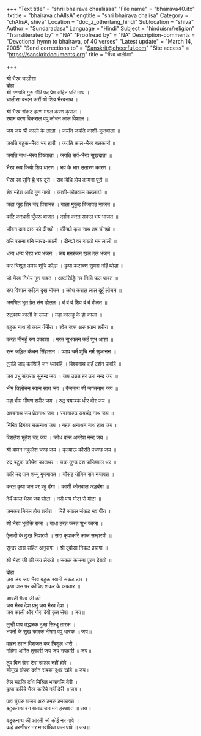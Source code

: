 +++
"Text title" = "shrii bhairava chaaliisaa"
"File name" = "bhairava40.itx"
itxtitle = "bhairava chAlIsA"
engtitle = "shri bhairava chalisa"
Category = "chAlisA, shiva"
Location = "doc_z_otherlang_hindi"
Sublocation = "shiva"
Author = "Sundaradasa"
Language = "Hindi"
Subject = "hinduism/religion"
"Transliterated by" = "NA"
"Proofread by" = "NA"
Description-comments = "Devotional hymn to bhairava, of 40 verses"
"Latest update" = "March 14, 2005"
"Send corrections to" = "Sanskrit@cheerful.com"
"Site access" = "https://sanskritdocuments.org"
title = "भैरव चालीसा"

+++
  
 श्री भैरव चालीसा   
दोहा  
श्री गणपति गुरु गौरि पद प्रेम सहित धरि माथ ।  
चालीसा वन्दन करौं श्री शिव भैरवनाथ ॥  
  
श्री भैरव संकट हरण मंगल करण कृपाल ।  
श्याम वरण विकराल वपु लोचन लाल विशाल ॥  
  
जय जय श्री काली के लाला । जयति जयति काशी-कुतवाला ॥  
  
जयति बटुक-भैरव भय हारी । जयति काल-भैरव बलकारी ॥  
  
जयति नाथ-भैरव विख्याता । जयति सर्व-भैरव सुखदाता ॥  
  
भैरव रूप कियो शिव धारण । भव के भार उतारण कारण ॥  
  
भैरव रव सुनि ह्वै भय दूरी । सब विधि होय कामना पूरी ॥  
  
शेष महेश आदि गुण गायो । काशी-कोतवाल कहलायो ॥  
  
जटा जूट शिर चंद्र विराजत । बाला मुकुट बिजायठ साजत ॥  
  
कटि करधनी घूँघरू बाजत । दर्शन करत सकल भय भाजत ॥  
  
जीवन दान दास को दीन्ह्यो । कीन्ह्यो कृपा नाथ तब चीन्ह्यो ॥  
  
वसि रसना बनि सारद-काली । दीन्ह्यो वर राख्यो मम लाली ॥  
  
धन्य धन्य भैरव भय भंजन । जय मनरंजन खल दल भंजन ॥  
  
कर त्रिशूल डमरू शुचि कोड़ा । कृपा कटाक्श सुयश नहिं थोडा ॥  
  
जो भैरव निर्भय गुण गावत । अष्टसिद्धि नव निधि फल पावत ॥  
  
रूप विशाल कठिन दुख मोचन । क्रोध कराल लाल दुहुँ लोचन ॥  
  
अगणित भूत प्रेत संग डोलत । बं बं बं शिव बं बं बोलत ॥  
  
रुद्रकाय काली के लाला । महा कालहू के हो काला ॥  
  
बटुक नाथ हो काल गँभीरा । श्वेत रक्त अरु श्याम शरीरा ॥  
  
करत नीनहूँ रूप प्रकाशा । भरत सुभक्तन कहँ शुभ आशा ॥  
  
रत्न जड़ित कंचन सिंहासन । व्याघ्र चर्म शुचि नर्म सुआनन ॥  
  
तुमहि जाइ काशिहिं जन ध्यावहिं । विश्वनाथ कहँ दर्शन पावहिं ॥  
  
जय प्रभु संहारक सुनन्द जय । जय उन्नत हर उमा नन्द जय ॥  
  
भीम त्रिलोचन स्वान साथ जय । वैजनाथ श्री जगतनाथ जय ॥  
  
महा भीम भीषण शरीर जय । रुद्र त्रयम्बक धीर वीर जय ॥  
  
अश्वनाथ जय प्रेतनाथ जय । स्वानारुढ़ सयचंद्र नाथ जय ॥  
  
निमिष दिगंबर चक्रनाथ जय । गहत अनाथन नाथ हाथ जय ॥  
  
त्रेशलेश भूतेश चंद्र जय । क्रोध वत्स अमरेश नन्द जय ॥  
  
श्री वामन नकुलेश चण्ड जय । कृत्याऊ कीरति प्रचण्ड जय ॥  
  
रुद्र बटुक क्रोधेश कालधर । चक्र तुण्ड दश पाणिव्याल धर ॥  
  
करि मद  पान शम्भु गुणगावत । चौंसठ योगिन संग नचावत ॥  
  
करत कृपा जन पर बहु ढंगा । काशी कोतवाल अड़बंगा ॥  
  
देयँ काल भैरव जब सोटा । नसै पाप मोटा से मोटा ॥  
  
जनकर निर्मल होय शरीरा । मिटै सकल संकट भव पीरा ॥  
  
श्री भैरव भूतोंके राजा । बाधा हरत करत शुभ काजा ॥  
  
ऐलादी के दुःख निवारयो । सदा कृपाकरि काज सम्हारयो ॥  
  
सुन्दर दास सहित अनुरागा । श्री दुर्वासा निकट प्रयागा ॥  
  
श्री भैरव जी की जय लेख्यो । सकल कामना पूरण देख्यो ॥  
  
दोहा  
जय जय जय भैरव बटुक स्वामी संकट टार ।  
कृपा दास पर कीजिए शंकर के अवतार ॥  
  
आरती भैरव जी की  
जय भैरव देवा प्रभु जय भैरव देवा ।  
जय काली और गौरा देवी कृत सेवा ॥ जय॥  
  
तुम्ही पाप उद्धारक दुःख सिन्धु तारक ।  
भक्तों के सुख कारक भीषण वपु धारक ॥ जय॥  
  
वाहन श्वान विराजत कर त्रिशूल धारी ।  
महिमा अमित तुम्हारी जय जय भयहारी ॥ जय॥  
  
तुम बिन सेवा देवा सफल नहीं होवे ।  
चौमुख दीपक दर्शन सबका दुःख खोवे ॥ जय॥  
  
तेल चटकि दधि मिश्रित भाषावलि तेरी ।  
कृपा करिये भैरव करिये नहीं देरी ॥ जय॥  
  
पाव घूंघरु बाजत अरु डमरु डमकावत ।  
बटुकनाथ बन बालकजन मन हरषावत ॥ जय॥  
  
बटुकनाथ की आरती जो कोई नर गावे ।  
कहे धरणीधर नर मनवांछित फल पावे ॥ जय॥  
  
  
  
